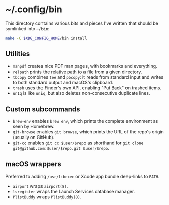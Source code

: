 # ~/.config/bin

This directory contains various bits and pieces I've written that should be
symlinked into `~/bin`:

```sh
make -C $XDG_CONFIG_HOME/bin install
```

## Utilities

* `manpdf` creates nice PDF man pages, with bookmarks and everything.
* `relpath` prints the relative path to a file from a given directory.
* `tbcopy` combines `tee` and `pbcopy`: it reads from standard input and writes
  to both standard output and macOS's clipboard.
* `trash` uses the Finder's own API, enabling "Put Back" on trashed items.
* `un1q` is like `uniq`, but also deletes non-consecutive duplicate lines.

## Custom subcommands

* `brew-env` enables `brew env`, which prints the complete environment as seen
  by Homebrew.
* `git-browse` enables `git browse`, which prints the URL of the repo's origin
  (usually on GitHub).
* `git-cc` enables `git cc $user/$repo` as shorthand for
  `git clone git@github.com:$user/$repo.git $user/$repo`.

## macOS wrappers

Preferred to adding `/usr/libexec` or Xcode app bundle deep-links to `PATH`.

* `airport` wraps `airport(8)`.
* `lsregister` wraps the Launch Services database manager.
* `PlistBuddy` wraps `PlistBuddy(8)`.
